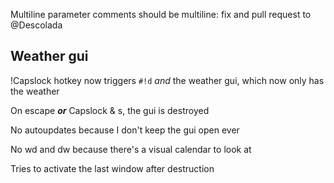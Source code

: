 ﻿Multiline parameter comments should be multiline: fix and pull request to @Descolada

## Weather gui

!Capslock hotkey now triggers `#!d` *and* the weather gui, which now only has the weather

On escape ***or*** Capslock & s, the gui is destroyed

No autoupdates because I don't keep the gui open ever

No wd and dw because there's a visual calendar to look at

Tries to activate the last window after destruction